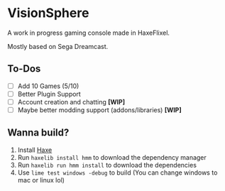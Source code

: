 # VisionSphere

A work in progress gaming console made in HaxeFlixel.

Mostly based on Sega Dreamcast.

## To-Dos
* [ ] Add 10 Games (5/10)
* [ ] Better Plugin Support
* [ ] Account creation and chatting **[WIP]**
* [ ] Maybe better modding support (addons/libraries) **[WIP]**

## Wanna build?

1. Install [Haxe](https://haxe.org/download/)
2. Run `haxelib install hmm` to download the dependency manager
3. Run `haxelib run hmm install` to download the dependencies
4. Use `lime test windows -debug` to build (You can change windows to mac or linux lol)